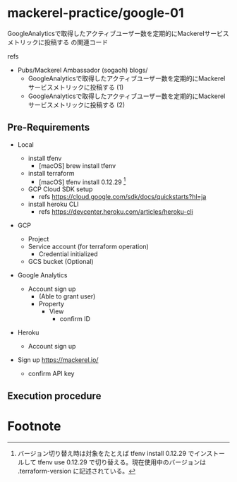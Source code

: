 # mackerel-practice/google-01

GoogleAnalyticsで取得したアクティブユーザー数を定期的にMackerelサービスメトリックに投稿する の関連コード

refs 
- Pubs/Mackerel Ambassador (sogaoh) blogs/
    - GoogleAnalyticsで取得したアクティブユーザー数を定期的にMackerelサービスメトリックに投稿する (1)
    - GoogleAnalyticsで取得したアクティブユーザー数を定期的にMackerelサービスメトリックに投稿する (2)


## Pre-Requirements
- Local 
    - install tfenv
        - [macOS] brew install tfenv
    - install terraform
        - [macOS] tfenv install 0.12.29 [^1]
    - GCP Cloud SDK setup
        - refs https://cloud.google.com/sdk/docs/quickstarts?hl=ja
    - install heroku CLI
        - refs https://devcenter.heroku.com/articles/heroku-cli

- GCP 
    - Project
    - Service account (for terraform operation)
        - Credential initialized
    - GCS bucket (Optional)

- Google Analytics 
    - Account sign up
        - (Able to grant user)
        - Property
            - View 
                - confirm ID 

- Heroku
    - Account sign up

- Sign up https://mackerel.io/
    - confirm API key 


## Execution procedure



# Footnote
[^1]: バージョン切り替え時は対象をたとえば tfenv install 0.12.29 でインストールして tfenv use 0.12.29 で切り替える。現在使用中のバージョンは .terraform-version に記述されている。  


